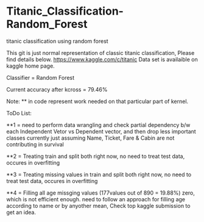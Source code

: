 # Titanic_Classification-Random_Forest
titanic classification using random forest 

This git is just normal representation of classic titanic classification, Please find details below.
https://www.kaggle.com/c/titanic
Data set is availaible on kaggle home page.

Classifier = Random Forest

Current accuracy after kcross = 79.46%


Note: ** in code represent work needed on that particular part of kernel.


ToDo List:

**1 = need to perform data wrangling and check partial dependency b/w each Independent Vetor vs Dependent vector, 
          and then drop less important classes currently just assuming Name, Ticket, Fare & Cabin are not contributing in survival

**2 = Treating train and split both right now, no need to treat test data, occures in overfitting

**3 = Treating missing values in train and split both right now, no need to treat test data, occures in overfitting 

**4 = Filling all age missging values (177values out of 890 = 19.88%) zero, which is not efficient enough. 
          need to follow an approach for filling age according to name or by anyother mean, Check top kaggle submission to get an idea.
